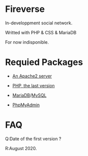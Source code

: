 # Fireverse
In-developpment social network.

Writted with PHP & CSS & MariaDB

For now indisponible.

# Requied Packages
- [An Apache2 server](https://httpd.apache.org)

- [PHP, the last version](https://php.net)

- [MariaDB](https://mariadb.org)/[MySQL](https://mysql.com)

- [PhpMyAdmin](https://phpmyadmin.net)

# FAQ

Q:Date of the first version ?

R:August 2020.

